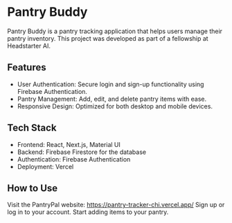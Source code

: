 # Pantry Buddy
Pantry Buddy is a pantry tracking application that helps users manage their pantry inventory. This project was developed as part of a fellowship at Headstarter AI.
## Features
- User Authentication: Secure login and sign-up functionality using Firebase Authentication.
- Pantry Management: Add, edit, and delete pantry items with ease.
- Responsive Design: Optimized for both desktop and mobile devices.
## Tech Stack
- Frontend: React, Next.js, Material UI
- Backend: Firebase Firestore for the database
- Authentication: Firebase Authentication
- Deployment: Vercel
## How to Use
Visit the PantryPal website: https://pantry-tracker-chi.vercel.app/
Sign up or log in to your account.
Start adding items to your pantry.
